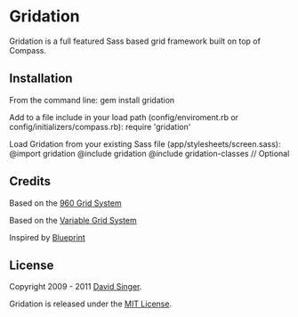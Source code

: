 # Gridation

Gridation is a full featured Sass based grid framework built on top of Compass.

## Installation

From the command line:
    gem install gridation

Add to a file include in your load path (config/enviroment.rb or config/initializers/compass.rb):
    require 'gridation'

Load Gridation from your existing Sass file (app/stylesheets/screen.sass):
    @import gridation
    @include gridation
    @include gridation-classes // Optional


## Credits
Based on the [960 Grid System](http://960.gs)

Based on the [Variable Grid System](http://www.spry-soft.com/grids)

Inspired by [Blueprint](http://www.blueprintcss.org)

## License
Copyright 2009 - 2011 [David Singer][david].

Gridation is released under the [MIT License][license].


[david]: http://ramaboo.com/david
[license]: https://github.com/ramaboo/gridation/blob/master/LICENSE
